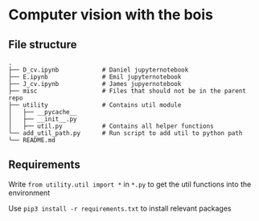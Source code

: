 

# Computer vision with the bois

## File structure
    .
    ├── D_cv.ipynb            # Daniel jupyternotebook
    ├── E.ipynb               # Emil jupyternotebook
    ├── J_cv.ipynb            # James jupyernotebook
    ├── misc                  # Files that should not be in the parent repo
    ├── utility               # Contains util module 
    │   ├── __pycache__    
    │   ├── __init__.py      
    │   ├── util.py           # Contains all helper functions
    └── add_util_path.py      # Run script to add util to python path
    └── README.md 

## Requirements

Write `from utility.util import *` in `*.py` to get the util functions into the environment

Use `pip3 install -r requirements.txt` to install relevant packages